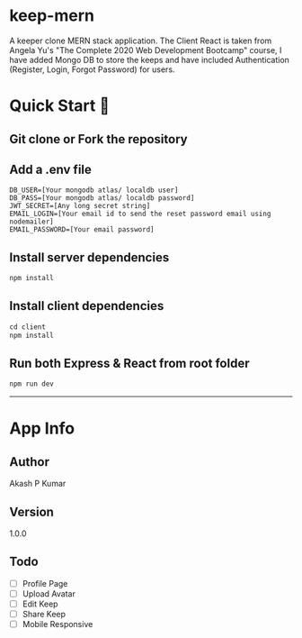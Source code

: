 # keep-mern
A keeper clone MERN stack application. The Client React is taken from Angela Yu's "The Complete 2020 Web Development Bootcamp" course,
I have added Mongo DB to store the keeps and have included Authentication (Register, Login, Forgot Password) for users.


# Quick Start 🚀

## Git clone or Fork the repository

## Add a .env file

```dotenv
DB_USER=[Your mongodb atlas/ localdb user]
DB_PASS=[Your mongodb atlas/ localdb password]
JWT_SECRET=[Any long secret string]
EMAIL_LOGIN=[Your email id to send the reset password email using nodemailer]
EMAIL_PASSWORD=[Your email password]
```

## Install server dependencies

```javascript
npm install
```

## Install client dependencies

```javascript
cd client
npm install
```

## Run both Express & React from root folder

```javascript
npm run dev
```

---

# App Info

## Author
Akash P Kumar

## Version
1.0.0

## Todo
- [ ] Profile Page
- [ ] Upload Avatar
- [ ] Edit Keep
- [ ] Share Keep
- [ ] Mobile Responsive
